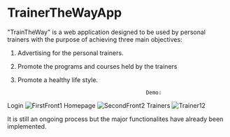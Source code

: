 # TrainerTheWayApp

"TrainTheWay" is a web application designed to be used by personal trainers with the purpose of achieving three main objectives:
1. Advertising for the personal trainers.
2. Promote the programs and courses held by the trainers
3. Promote a healthy life style. 



                                                Demo:
                          
Login
![FirstFront1](https://user-images.githubusercontent.com/71169635/115870824-773cb580-a448-11eb-9848-a5593abd292c.jpg)
Homepage
![SecondFront2](https://user-images.githubusercontent.com/71169635/115870856-815eb400-a448-11eb-977c-8822b4c44423.png)
Trainers
![Trainer12](https://user-images.githubusercontent.com/71169635/115871672-853f0600-a449-11eb-84f5-8563a599f8e9.png)


It is still an ongoing process but the major functionalites have already been implemented.




